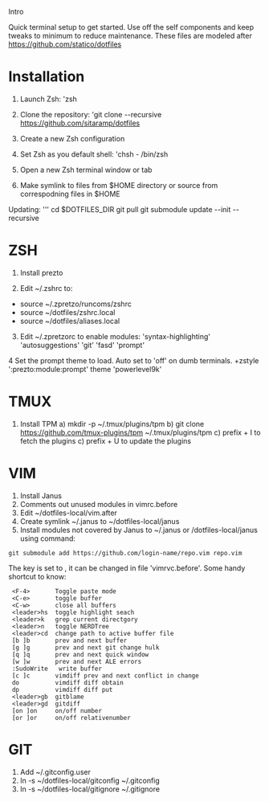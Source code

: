 Intro

Quick terminal setup to get started.
Use off the self components and keep tweaks to minimum to reduce maintenance.
These files are modeled after https://github.com/statico/dotfiles

Installation
============

1. Launch Zsh:
'zsh

2. Clone the repository:
'git clone --recursive https://github.com/sitaramp/dotfiles

3. Create a new Zsh configuration

4. Set Zsh as you default shell:
'chsh - /bin/zsh

5. Open a new Zsh terminal window or tab

6. Make symlink to files from $HOME directory or source from correspodning files in $HOME

Updating:
'''
cd $DOTFILES_DIR
git pull
git submodule update --init --recursive



ZSH
=====
1. Install prezto

2. Edit ~/.zshrc to:
  - source ~/.zpretzo/runcoms/zshrc
  - source ~/dotfiles/zshrc.local
  - source ~/dotfiles/aliases.local

3. Edit ~/.zpretzorc to enable modules:
  'syntax-highlighting'
  'autosuggestions'
  'git'
  'fasd'
  'prompt'

 4 Set the prompt theme to load.
  Auto set to 'off' on dumb terminals.
+zstyle ':prezto:module:prompt' theme 'powerlevel9k'

TMUX
====
1. Install TPM
 a) mkdir -p ~/.tmux/plugins/tpm
 b) git clone https://github.com/tmux-plugins/tpm ~/.tmux/plugins/tpm
 c) prefix + I to fetch the plugins
 c) prefix + U to update the plugins

VIM
===
1. Install Janus
2. Comments out unused modules in vimrc.before
3. Edit ~/dotfiles-local/vim.after
4. Create symlink ~/.janus to ~/dotfiles-local/janus
5. Install modules not covered by Janus to ~/.janus or
/dotfiles-local/janus using command:

`git submodule add https://github.com/login-name/repo.vim repo.vim`

The <leader> key is set to <Space>, it can be changed in file 'vimrvc.before'.
Some handy shortcut to know:
```
 <F-4>       Toggle paste mode
 <C-e>       toggle buffer
 <C-w>       close all buffers
 <leader>hs  toggle highlight seach
 <leader>k   grep current directgory
 <leader>n   toggle NERDTree
 <leader>cd  change path to active buffer file
 [b ]b       prev and next buffer
 [g ]g       prev and next git change hulk
 [q ]q       prev and next quick window
 [w ]w       prev and next ALE errors
 :SudoWrite   write buffer
 [c ]c       vimdiff prev and next conflict in change
 do          vimdiff diff obtain
 dp          vimdiff diff put
 <leader>gb  gitblame
 <leader>gd  gitdiff
 [on ]on     on/off number
 [or ]or     on/off relativenumber
```

GIT
===
1. Add  ~/.gitconfig.user
2. ln -s  ~/dotfiles-local/gitconfig ~/.gitconfig
3. ln -s ~/dotfiles-local/gitignore ~/.gitignore

